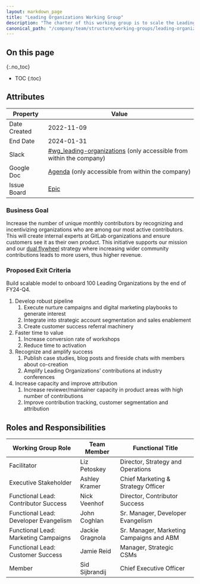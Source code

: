 ```yaml
---
layout: markdown_page
title: "Leading Organizations Working Group"
description: "The charter of this working group is to scale the Leading Organizations intiative."
canonical_path: "/company/team/structure/working-groups/leading-organizations/"
---
```


## On this page
{:.no_toc}

- TOC
{:toc}

## Attributes

| Property        | Value             |
|-----------------|-------------------|
| Date Created    | 2022-11-09        |
| End Date        | 2024-01-31        |
| Slack           | [#wg_leading-organizations](https://gitlab.slack.com/archives/C03KC7N184D) (only accessible from within the company) |
| Google Doc      | [Agenda](https://docs.google.com/document/d/1D5JdVVOMshVWp-9DANaRKFgLlLCrT4LAqQDo6_vJCdo/edit) (only accessible from within the company) |
| Issue Board     | [Epic](https://gitlab.com/groups/gitlab-com/-/epics/1880)             |

### Business Goal

Increase the number of unique monthly contributors by recognizing and incentivizing organizations who are among our most active contributors. This will create internal experts at GitLab organizations and ensure customers see it as their own product. This initiative supports our mission and our [dual flywheel](https://about.gitlab.com/company/strategy/#dual-flywheels) strategy where increasing wider community contributions leads to more users, thus higher revenue.

### Proposed Exit Criteria

Build scalable model to onboard 100 Leading Organizations by the end of FY24-Q4.

1. Develop robust pipeline
   1. Execute nurture campaigns and digital marketing playbooks to generate interest
   1. Integrate into strategic account segmentation and sales enablement
   1. Create customer success referral machinery 
1. Faster time to value
   1. Increase conversion rate of workshops
   1. Reduce time to activation 
1. Recognize and amplify success
   1. Publish case studies, blog posts and fireside chats with members about co-creation 
   1. Amplify Leading Organizations’ contributions at industry conferences 
1. Increase capacity and improve attribution 
   1. Increase reviewer/maintainer capacity in product areas with high number of contributions
   1. Improve contribution tracking, customer segmentation and attribution

## Roles and Responsibilities

| Working Group Role             | Team Member     | Functional Title                           |
|--------------------------------|-----------------|--------------------------------------------|
| Facilitator                    | Liz Petoskey    | Director, Strategy and Operations          |
| Executive Stakeholder          | Ashley Kramer   | Chief Marketing & Strategy Officer         |
| Functional Lead: Contributor Success | Nick Veenhof | Director, Contributor Success           |
| Functional Lead: Developer Evangelism | John Coghlan | Sr. Manager, Developer Evangelism       |
| Functional Lead: Marketing Campaigns  | Jackie Gragnola | Sr. Manager, Marketing Campaigns and ABM |
| Functional Lead: Customer Success | Jamie Reid  | Manager, Strategic CSMs                     |
| Member                         | Sid Sijbrandij    | Chief Executive Officer                  |
